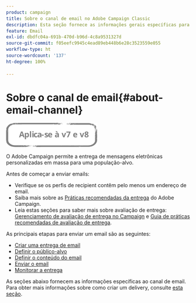 ```yaml
---
product: campaign
title: Sobre o canal de email no Adobe Campaign Classic
description: Esta seção fornece as informações gerais específicas para o canal de email no Adobe Campaign Classic.
feature: Email
exl-id: dbdfc04a-691b-470d-b96d-4c8a9531327d
source-git-commit: f05eefc9945c4ead89eb448b6e28c3523559e055
workflow-type: ht
source-wordcount: '137'
ht-degree: 100%

---
```


# Sobre o canal de email{#about-email-channel}

![](../../assets/common.svg)

O Adobe Campaign permite a entrega de mensagens eletrônicas personalizadas em massa para uma população-alvo.

Antes de começar a enviar emails:

* Verifique se os perfis de recipient contêm pelo menos um endereço de email.
* Saiba mais sobre as [Práticas recomendadas da entrega](delivery-best-practices.md) do Adobe Campaign.
* Leia estas seções para saber mais sobre avaliação de entrega: [Gerenciamento de avaliação de entrega no Campaign](about-deliverability.md) e [Guia de práticas recomendadas de avaliação de entrega](https://experienceleague.adobe.com/docs/deliverability-learn/deliverability-best-practice-guide/introduction.html?lang=pt-BR).

As principais etapas para enviar um email são as seguintes:

* [Criar uma entrega de email](creating-an-email-delivery.md)
* [Definir o público-alvo](steps-defining-the-target-population.md)
* [Definir o conteúdo do email](defining-the-email-content.md)
* [Enviar o email](sending-messages.md)
* [Monitorar a entrega](about-delivery-monitoring.md)

As seções abaixo fornecem as informações específicas ao canal de email. Para obter mais informações sobre como criar um delivery, consulte [esta seção](steps-about-delivery-creation-steps.md).
